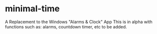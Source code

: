 # minimal-time
A Replacement to the Windows "Alarms &amp; Clock" App
This is in alpha with functions such as: alarms, countdown timer, etc to be added.

